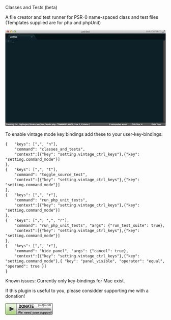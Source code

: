 Classes and Tests (beta) 

A file creator and test runner for PSR-0 name-spaced class and test files (Templates supplied are for php and phpUnit)

![alt text](/images/demo1.gif "Demo of simultaneous Class and Test creation")



To enable vintage mode key bindings add these to your user-key-bindings:

```
{   "keys": [",", "n"],
    "command": "classes_and_tests",
    "context":[{"key": "setting.vintage_ctrl_keys"},{"key": "setting.command_mode"}]
},
{   "keys": [",", "t"],
    "command": "toggle_source_test",
    "context":[{"key": "setting.vintage_ctrl_keys"},{"key": "setting.command_mode"}]
},
{   "keys": [",", "r"],
    "command": "run_php_unit_tests",
    "context":[{"key": "setting.vintage_ctrl_keys"},{"key": "setting.command_mode"}]
},
{   "keys": [",", ",", "r"],
    "command": "run_php_unit_tests", "args": {"run_test_suite": true},
    "context":[{"key": "setting.vintage_ctrl_keys"},{"key": "setting.command_mode"}]
},
{   "keys": [",", "r"],
    "command": "hide_panel", "args": {"cancel": true},
    "context":[{"key": "setting.vintage_ctrl_keys"},{"key": "setting.command_mode"},{ "key": "panel_visible", "operator": "equal", "operand": true }]
}
```



Known issues:
Currently only key-bindings for Mac exist.

If this plugin is useful to you, please considder supporting me with a donation!

<a href='https://pledgie.com/campaigns/22419'><img alt='Click here to lend your support to: Support the software you use! and make a donation at www.pledgie.com !' src='/images/donate.png?skin_name=chrome' border='0' ></a>
